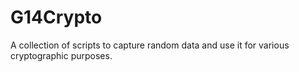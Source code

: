 # G14Crypto
A collection of scripts to capture random data and use it for various cryptographic purposes.
